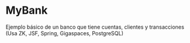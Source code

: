 MyBank
======

Ejemplo básico de un banco que tiene cuentas, clientes y transacciones (Usa ZK, JSF, Spring, Gigaspaces, PostgreSQL)
